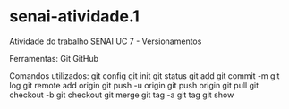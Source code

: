 # senai-atividade.1
Atividade do trabalho SENAI UC 7 - Versionamentos

Ferramentas:
Git
GitHub

Comandos utilizados:
git config
git init
git status
git add
git commit -m
git log
git remote add origin
git push -u origin
git push origin
git pull
git checkout -b
git checkout
git merge
git tag -a
git tag
git show
